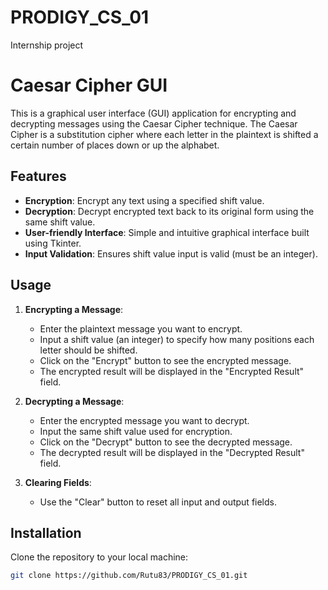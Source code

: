 # PRODIGY_CS_01
Internship project 
# Caesar Cipher GUI

This is a graphical user interface (GUI) application for encrypting and decrypting messages using the Caesar Cipher technique. The Caesar Cipher is a substitution cipher where each letter in the plaintext is shifted a certain number of places down or up the alphabet.

## Features

- **Encryption**: Encrypt any text using a specified shift value.
- **Decryption**: Decrypt encrypted text back to its original form using the same shift value.
- **User-friendly Interface**: Simple and intuitive graphical interface built using Tkinter.
- **Input Validation**: Ensures shift value input is valid (must be an integer).

## Usage

1. **Encrypting a Message**:
   - Enter the plaintext message you want to encrypt.
   - Input a shift value (an integer) to specify how many positions each letter should be shifted.
   - Click on the "Encrypt" button to see the encrypted message.
   - The encrypted result will be displayed in the "Encrypted Result" field.

2. **Decrypting a Message**:
   - Enter the encrypted message you want to decrypt.
   - Input the same shift value used for encryption.
   - Click on the "Decrypt" button to see the decrypted message.
   - The decrypted result will be displayed in the "Decrypted Result" field.

3. **Clearing Fields**:
   - Use the "Clear" button to reset all input and output fields.

## Installation

Clone the repository to your local machine:

```bash
git clone https://github.com/Rutu83/PRODIGY_CS_01.git

